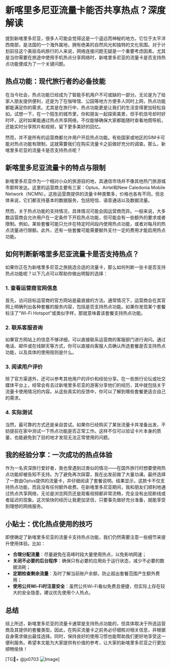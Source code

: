 # 新喀里多尼亚流量卡能否共享热点？深度解读

提到新喀里多尼亚，很多人可能会觉得这是一个遥远而神秘的地方。它位于太平洋西南部，是法国的一个海外属地，拥有绝美的自然风光和独特的文化氛围。对于计划前往这个美丽岛屿旅行的人来说，网络连接问题无疑是一个重要考虑因素。尤其是当你需要在旅途中使用手机热点分享网络时，新喀里多尼亚的流量卡是否支持热点功能便成为了一个关键问题。

## 热点功能：现代旅行者的必备技能

在当今社会，热点功能已经成为了智能手机用户不可或缺的一部分。无论是为了给家人朋友提供便利，还是为了在咖啡馆、公园等地方方便多人同时上网，热点功能都能满足你的需求。尤其是在旅行中，热点功能更是让我们的生活变得更加轻松自如。试想一下，在一个陌生的城市里，你和朋友一起探索美景，但手机信号却时好时坏，这时如果能通过热点共享网络，不仅能够确保大家都能随时查看地图导航，还能实时分享照片和视频，留下更多美好的回忆。

然而，并不是所有的运营商都允许用户开启热点功能。有些国家或地区的SIM卡可能对热点功能有限制，这就需要我们在购买流量卡之前做好充分的调查。那么，新喀里多尼亚的流量卡是否支持热点呢？

## 新喀里多尼亚流量卡的特点与限制

新喀里多尼亚作为一个相对小众的旅游目的地，其通信市场并不像其他热门旅游城市那样发达。这里的运营商主要有三家：Optus、Airtel和New Caledonia Mobile Network（NCMN）。这些运营商提供的流量卡种类繁多，价格也各有不同，但总体来说，它们都支持基本的数据服务，包括短信、语音通话以及数据流量。

然而，关于热点功能的支持情况，具体情况可能会因运营商而异。一般来说，大多数运营商会允许用户在一定条件下开启热点功能，但可能会有一些额外的要求或者限制。例如，某些套餐可能只允许在特定时间段内使用热点功能，或者对每月的热点流量进行限额。此外，还有一些套餐可能需要额外支付一定的费用才能启用热点功能。

## 如何判断新喀里多尼亚流量卡是否支持热点？

如果你正在为新喀里多尼亚之旅挑选合适的流量卡，那么如何判断一张卡是否支持热点功能呢？以下几点可以帮助你做出明智的选择：

### 1. 查看运营商官网信息
首先，访问目标运营商的官方网站是最直接的方法。通常情况下，运营商会在其官网上明确列出各种套餐的服务内容，包括是否支持热点功能。如果你发现某个套餐标注了“Wi-Fi Hotspot”或类似字样，那就意味着该套餐支持热点功能。

### 2. 联系客服咨询
如果官方网站上的信息不够详细，可以直接联系运营商的客服部门进行询问。通过电话、邮件或在线聊天等方式，你可以直接向客服人员确认所选套餐是否支持热点功能，以及具体的使用规则是什么。

### 3. 阅读用户评价
除了官方渠道外，还可以参考其他用户的评价和经验分享。在一些旅行论坛或社交媒体平台上，经常会有去过新喀里多尼亚的游客分享他们的经历，其中就包括关于流量卡使用情况的内容。从这些真实的反馈中，你可以了解到哪些套餐更适合自己的需求。

### 4. 实际测试
当然，最可靠的方式还是亲自尝试。如果你已经购买了某张流量卡并准备出发，不妨提前在家中测试一下热点功能是否正常工作。这样不仅可以验证卡片本身的质量，也能避免到了目的地才发现无法正常使用的问题。

## 我的经验分享：一次成功的热点体验

作为一名资深旅行爱好者，我也曾遇到过类似的情况——在国外旅行时想要使用热点功能却被告知不支持。为了避免再次踩雷，我在出发前做了大量功课。最终选择了一款由Optus提供的流量卡，并仔细阅读了套餐说明。结果显示，这款卡不仅支持热点功能，而且没有任何额外收费。在新喀里多尼亚期间，我和朋友们顺利地通过热点共享网络，无论是浏览网页还是观看视频都非常流畅，完全没有出现断线或者延迟的现象。这次愉快的经历让我更加坚信，只要事先做好充分准备，就能享受到理想的网络服务。

## 小贴士：优化热点使用的技巧

即使确定了新喀里多尼亚的流量卡支持热点功能，我们仍然需要注意一些细节来提升使用体验。比如：

- **合理分配流量**：尽量避免在高峰时段大量使用热点，以免影响网速；
- **关闭不必要的后台程序**：确保只有必要的应用处于运行状态，减少不必要的数据消耗；
- **定期检查剩余流量**：及时了解当前账户余额，防止超出套餐范围产生额外费用；
- **使用公共Wi-Fi时注意安全**：虽然公共Wi-Fi看似免费且便捷，但实际上存在较大的安全隐患，建议优先使用个人热点。

## 总结

综上所述，新喀里多尼亚的流量卡通常是支持热点功能的，但具体取决于所选运营商及其提供的套餐类型。因此，在购买流量卡之前务必仔细核对相关信息，并根据自身需求做出最佳选择。同时，保持良好的使用习惯也能帮助我们更好地享受这一便利服务。希望本文能为大家提供有价值的参考，让大家的新喀里多尼亚之行更加顺畅愉快！

[TG💪+ @jx0703 ![Image](https://github.com/user-attachments/assets/dbca1d08-cadb-493c-b0ec-ad6f7a83f270)]